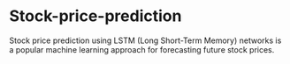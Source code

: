 # Stock-price-prediction
Stock price prediction using LSTM (Long Short-Term Memory) networks is a popular machine learning approach for forecasting future stock prices.
